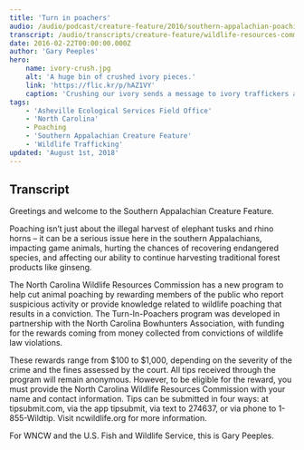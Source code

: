 ```yaml
---
title: 'Turn in poachers'
audio: /audio/podcast/creature-feature/2016/southern-appalachian-poaching.mp3
transcript: /audio/transcripts/creature-feature/wildlife-resources-commission-introduces-new-turn-in-poachers-program.pdf
date: 2016-02-22T00:00:00.000Z
author: 'Gary Peeples'
hero:
    name: ivory-crush.jpg
    alt: 'A huge bin of crushed ivory pieces.'
    link: 'https://flic.kr/p/hAZ1VY'
    caption: 'Crushing our ivory sends a message to ivory traffickers and their customers that the United States will not tolerate this illegal trade. Photo by Kate Miyamoto, USFWS.'
tags:
    - 'Asheville Ecological Services Field Office'
    - 'North Carolina'
    - Poaching
    - 'Southern Appalachian Creature Feature'
    - 'Wildlife Trafficking'
updated: 'August 1st, 2018'
---
```


## Transcript

Greetings and welcome to the Southern Appalachian Creature Feature.

Poaching isn’t just about the illegal harvest of elephant tusks and rhino horns – it can be a
serious issue here in the southern Appalachians, impacting game animals, hurting the chances
of recovering endangered species, and affecting our ability to continue harvesting traditional
forest products like ginseng.

The North Carolina Wildlife Resources Commission has a new program to help cut animal
poaching by rewarding members of the public who report suspicious activity or provide
knowledge related to wildlife poaching that results in a conviction. The Turn-In-Poachers
program was developed in partnership with the North Carolina Bowhunters Association, with
funding for the rewards coming from money collected from convictions of wildlife law
violations.

These rewards range from $100 to $1,000, depending on the severity of the crime and the fines
assessed by the court. All tips received through the program will remain anonymous. However,
to be eligible for the reward, you must provide the North Carolina Wildlife Resources
Commission with your name and contact information. Tips can be submitted in four ways: at
tipsubmit.com, via the app tipsubmit, via text to 274637, or via phone to 1-855-Wildtip. Visit
ncwildlife.org for more information.

For WNCW and the U.S. Fish and Wildlife Service, this is Gary Peeples.